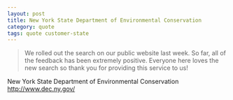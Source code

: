 ```yaml
---
layout: post
title: New York State Department of Environmental Conservation
category: quote
tags: quote customer-state
---
```


> We rolled out the search on our public website last week. So far, all of the feedback has been extremely positive. Everyone here loves the new search so thank you for providing this service to us!

New York State Department of Environmental Conservation  
<http://www.dec.ny.gov/>